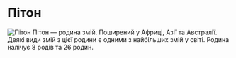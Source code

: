 # Пітон
![Пітон](https://cdn.pixabay.com/photo/2018/09/22/17/05/snake-3695679_1280.jpg)
Пітон — родина змій. Поширений у Африці, Азії та Австралії. Деякі види змій з цієї родини є одними з найбільших змій у світі. Родина налічує 8 родів та 26 родин.